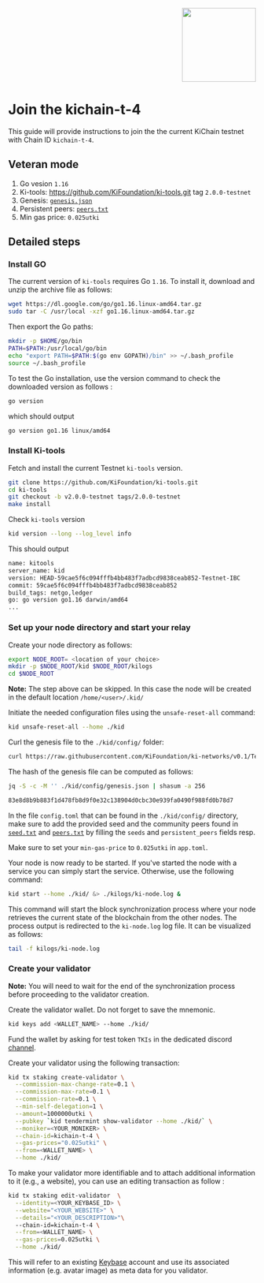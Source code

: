 <p align="right">
    <img width=150px src="https://wallet-testnet.blockchain.ki/static/img/icons/ki-chain.png" />
</p>

# Join the kichain-t-4

This guide will provide instructions to join the the current KiChain testnet with Chain ID `kichain-t-4`.

## Veteran mode
1. Go vesion `1.16`
1. Ki-tools: https://github.com/KiFoundation/ki-tools.git tag `2.0.0-testnet`
1. Genesis: [`genesis.json`](https://raw.githubusercontent.com/KiFoundation/ki-networks/v0.1/Testnet/kichain-t-4/genesis.json)
1. Persistent peers: [`peers.txt`](https://github.com/KiFoundation/ki-networks/blob/v0.1/Testnet/kichain-t-4/peers.txt)
1. Min gas price: `0.025utki`

## Detailed steps
### Install GO
The current version of `ki-tools` requires Go `1.16`. To install it, download and unzip the archive file as follows:

```bash
wget https://dl.google.com/go/go1.16.linux-amd64.tar.gz
sudo tar -C /usr/local -xzf go1.16.linux-amd64.tar.gz
```

Then export the Go paths:
```bash
mkdir -p $HOME/go/bin
PATH=$PATH:/usr/local/go/bin
echo "export PATH=$PATH:$(go env GOPATH)/bin" >> ~/.bash_profile
source ~/.bash_profile
```

To test the Go installation, use the version command to check the downloaded version as follows :

```bash
go version
```
which should output

```bash
go version go1.16 linux/amd64
```

### Install Ki-tools
Fetch and install the current Testnet `ki-tools` version.

```bash
git clone https://github.com/KiFoundation/ki-tools.git
cd ki-tools
git checkout -b v2.0.0-testnet tags/2.0.0-testnet
make install
```

Check `ki-tools` version

```bash
kid version --long --log_level info
```

This should output

```bash
name: kitools
server_name: kid
version: HEAD-59cae5f6c094fffb4bb483f7adbcd9838ceab852-Testnet-IBC
commit: 59cae5f6c094fffb4bb483f7adbcd9838ceab852
build_tags: netgo,ledger
go: go version go1.16 darwin/amd64
...

```

### Set up your node directory and start your relay

Create your node directory as follows:
```bash
export NODE_ROOT= <location of your choice>
mkdir -p $NODE_ROOT/kid $NODE_ROOT/kilogs
cd $NODE_ROOT
```

**Note:** The step above can be skipped. In this case the node will be created in the default location `/home/<user>/.kid/`

Initiate the needed configuration files using the `unsafe-reset-all` command:
```bash
kid unsafe-reset-all --home ./kid
```

Curl the genesis file to the `./kid/config/` folder:
```bash
curl https://raw.githubusercontent.com/KiFoundation/ki-networks/v0.1/Testnet/kichain-t-4//genesis.json > ./kid/config/genesis.json
```

The hash of the genesis file can be computed as follows:
```bash
jq -S -c -M '' ./kid/config/genesis.json | shasum -a 256

83e8d8b9b883f1d478fb8d9f0e32c138904d0cbc30e939fa0490f988fd0b78d7
```

In the file `config.toml` that can be found in the `./kid/config/` directory, make sure to add the provided seed and the community peers found in [`seed.txt`](https://github.com/KiFoundation/ki-networks/blob/v0.1/Testnet/kichain-t-4//seeds.txt) and [`peers.txt`](https://github.com/KiFoundation/ki-networks/blob/v0.1/Testnet/kichain-t-4//peers.txt) by filling the `seeds` and `persistent_peers` fields resp.

Make sure to set your `min-gas-price` to `0.025utki` in `app.toml`.

Your node is now ready to be started. If you've started the node with a service you can simply start the service. Otherwise, use the following command:

```bash
kid start --home ./kid/ &> ./kilogs/ki-node.log &
```

This command will start the block synchronization process where your node retrieves the current state of the blockchain from the other nodes. The process output is redirected to the `ki-node.log` log file. It can be visualized as follows:

```bash
tail -f kilogs/ki-node.log
```

### Create your validator

**Note:** You will need to wait for the end of the synchronization process before proceeding to the validator creation.

Create the validator wallet. Do not forget to save the mnemonic.

```bash
kid keys add <WALLET_NAME> --home ./kid/
```

Fund the wallet by asking for test token `TKIs` in the dedicated discord [channel](https://discord.gg/Baqd4ZZrhG).

Create your validator using the following transaction:

```bash
kid tx staking create-validator \
  --commission-max-change-rate=0.1 \
  --commission-max-rate=0.1 \
  --commission-rate=0.1 \
  --min-self-delegation=1 \
  --amount=1000000utki \
  --pubkey `kid tendermint show-validator --home ./kid/` \
  --moniker=<YOUR_MONIKER> \
  --chain-id=kichain-t-4 \
  --gas-prices="0.025utki" \
  --from=<WALLET_NAME> \
  --home ./kid/  
```

To make your validator more identifiable and to attach additional information to it (e.g., a website), you can use an editing transaction as follow :

```bash
kid tx staking edit-validator  \
  --identity=<YOUR_KEYBASE_ID> \
  --website="<YOUR_WEBSITE>" \
  --details="<YOUR_DESCRIPTION>"\  
  --chain-id=kichain-t-4 \
  --from=<WALLET_NAME> \
  --gas-prices=0.025utki \
  --home ./kid/
```

This will refer to an existing [Keybase](https://keybase.io) account and use its associated information (e.g. avatar image) as meta data for you validator.
